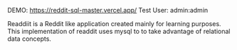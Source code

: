 DEMO: https://reddit-sql-master.vercel.app/
Test User: admin:admin

Readdiit is a Reddit like application created mainly for learning purposes. This implementation of readdit uses mysql to to take advantage of relational data concepts.  
